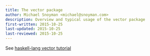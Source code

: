 ```yaml
---
title: The vector package
author: Michael Snoyman <michael@snoyman.com>
description: Overview and typical usage of the vector package
first-written: 2015-10-25
last-updated: 2015-10-25
last-reviewed: 2015-10-25
---
```


See [haskell-lang vector tutorial](https://haskell-lang.org/library/vector)

